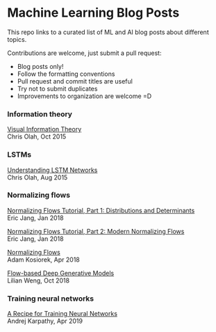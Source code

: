 # Machine Learning Blog Posts

This repo links to a curated list of ML and AI blog posts about different topics.

Contributions are welcome, just submit a pull request:
* Blog posts only!
* Follow the formatting conventions
* Pull request and commit titles are useful
* Try not to submit duplicates
* Improvements to organization are welcome =D

### Information theory

[Visual Information Theory](http://colah.github.io/posts/2015-09-Visual-Information/)\
Chris Olah, Oct 2015

### LSTMs

[Understanding LSTM Networks](http://colah.github.io/posts/2015-08-Understanding-LSTMs/)\
Chris Olah, Aug 2015

### Normalizing flows

[Normalizing Flows Tutorial, Part 1: Distributions and Determinants](https://blog.evjang.com/2018/01/nf1.html)\
Eric Jang, Jan 2018

[Normalizing Flows Tutorial, Part 2: Modern Normalizing Flows](https://blog.evjang.com/2018/01/nf2.html)\
Eric Jang, Jan 2018

[Normalizing Flows](http://akosiorek.github.io/ml/2018/04/03/norm_flows.html)\
Adam Kosiorek, Apr 2018

[Flow-based Deep Generative Models](https://lilianweng.github.io/lil-log/2018/10/13/flow-based-deep-generative-models.html)\
Lilian Weng, Oct 2018

### Training neural networks

[A Recipe for Training Neural Networks](http://karpathy.github.io/2019/04/25/recipe/)\
Andrej Karpathy, Apr 2019
